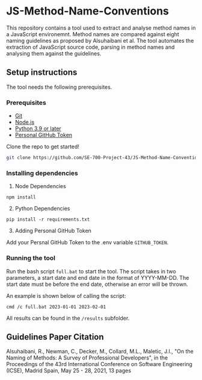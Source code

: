 # JS-Method-Name-Conventions
This repository contains a tool used to extract and analyse method names in a JavaScript environemnt. Method names are compared against eight naming guidelines as proposed by Alsuhaibani et al. The tool automates the extraction of JavaScript source code, parsing in method names and analysing them against the guidelines. 

## Setup instructions

The tool needs the following prerequisites.

### Prerequisites

- [Git](https://git-scm.com/)
- [Node.js](https://nodejs.org/en)
- [Python 3.9 or later](https://www.python.org/)
- [Personal GitHub Token](https://docs.github.com/en/enterprise-server@3.6/authentication/keeping-your-account-and-data-secure/managing-your-personal-access-tokens)

Clone the repo to get started!

```bash
git clone https://github.com/SE-700-Project-43/JS-Method-Name-Conventions.git
```

### Installing dependencies

1. Node Dependencies

```
npm install
```

2. Python Dependencies

```
pip install -r requirements.txt
```

3. Adding Personal GitHub Token

Add your Persnal GitHub Token to the .env variable `GITHUB_TOKEN`.

### Running the tool

Run the bash script `full.bat` to start the tool. The script takes in two parameters, a start date and end date in the format of YYYY-MM-DD. The start date must be before the end date, otherwise an error will be thrown. 

An example is shown below of calling the script:

```
cmd /c full.bat 2023-01-01 2023-02-01
```

All results can be found in the `/results` subfolder.

## Guidelines Paper Citation

Alsuhaibani, R., Newman, C., Decker, M., Collard, M.L., Maletic, J.I., "On the Naming of Methods: A Survey of Professional Developers", in the Proceedings of the 43rd International Conference on Software Engineering (ICSE), Madrid Spain, May 25 - 28, 2021, 13 pages

